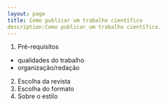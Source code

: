 ```yaml
---
layout: page
title: Como publicar um trabalho científico
description:Como publicar um trabalho científico.
---
```



1. Pré-requisitos
* qualidades do trabalho
* organização/redação
 
2. Escolha da revista
3. Escolha do formato 
4. Sobre o estilo

